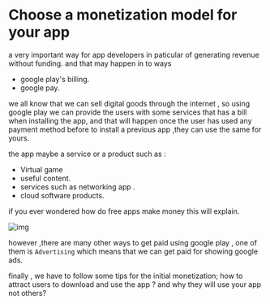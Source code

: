 # Choose a monetization model for your app
a very important way for app developers in paticular of generating revenue without funding.
and that may happen in to ways 
* google play's billing. 
* google pay.

we all know that we can sell digital goods through the internet , so using google play we can provide the users with some services that has a bill when installing the app, and that will happen once the user has used any payment method before to install a previous app ,they can use the same for yours.

the app maybe a service or a product such as : 
* Virtual game 
* useful content.
* services such as networking app .
* cloud software products.

if you ever wondered how do free apps make money this will explain.

![img](https://www.techuz.com/blog/wp-content/uploads/2021/03/Mobile-App-Blog-02-1.jpg)

however ,there are many other ways to get paid using google play , one of them is `Advertising`
which means that we can get paid for showing google ads.

finally , we have to follow some tips for the initial monetization;
 how to attract users to download and use the app ? and why they will use your app not others? 